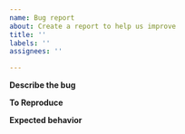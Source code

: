 ```yaml
---
name: Bug report
about: Create a report to help us improve
title: ''
labels: ''
assignees: ''

---
```


**Describe the bug**


**To Reproduce**


**Expected behavior**
